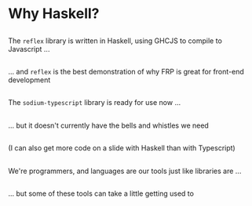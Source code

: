 
# Why Haskell?

##

The `reflex` library is written in Haskell, using GHCJS to compile to Javascript ...

##

... and `reflex` is the best demonstration of why FRP is great for front-end development

##

The `sodium-typescript` library is ready for use now ...

##

... but it doesn't currently have the bells and whistles we need

##

(I can also get more code on a slide with Haskell than with Typescript)

##

We're programmers, and languages are our tools just like libraries are ...

##

... but some of these tools can take a little getting used to

